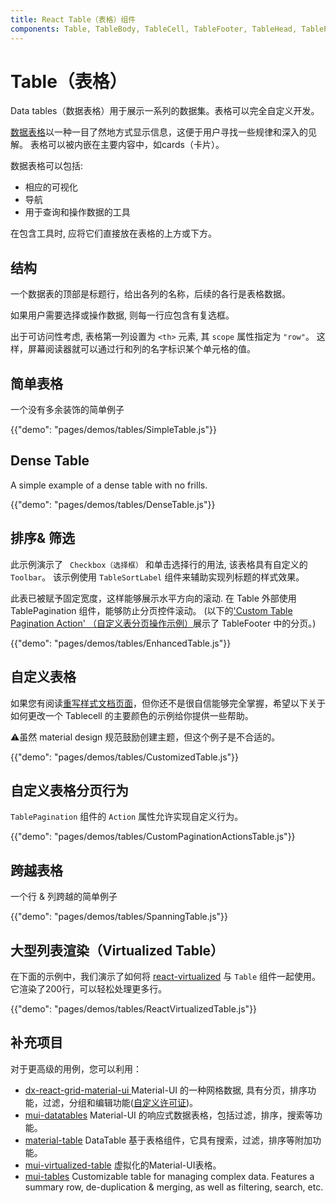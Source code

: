```yaml
---
title: React Table（表格）组件
components: Table, TableBody, TableCell, TableFooter, TableHead, TablePagination, TableRow, TableSortLabel
---
```

# Table（表格）

<p class="description">Data tables（数据表格）用于展示一系列的数据集。表格可以完全自定义开发。</p>

[数据表格](https://material.io/design/components/data-tables.html)以一种一目了然地方式显示信息，这便于用户寻找一些规律和深入的见解。 表格可以被内嵌在主要内容中，如cards（卡片）。

数据表格可以包括:

- 相应的可视化
- 导航
- 用于查询和操作数据的工具

在包含工具时, 应将它们直接放在表格的上方或下方。

## 结构

一个数据表的顶部是标题行，给出各列的名称，后续的各行是表格数据。

如果用户需要选择或操作数据, 则每一行应包含有复选框。

出于可访问性考虑, 表格第一列设置为 `<th>` 元素, 其 `scope` 属性指定为 `"row"`。 这样，屏幕阅读器就可以通过行和列的名字标识某个单元格的值。

## 简单表格

一个没有多余装饰的简单例子

{{"demo": "pages/demos/tables/SimpleTable.js"}}

## Dense Table

A simple example of a dense table with no frills.

{{"demo": "pages/demos/tables/DenseTable.js"}}

## 排序& 筛选

此示例演示了 ` Checkbox（选择框）` 和单击选择行的用法, 该表格具有自定义的 `Toolbar`。 该示例使用 `TableSortLabel` 组件来辅助实现列标题的样式效果。

此表已被赋予固定宽度，这样能够展示水平方向的滚动. 在 Table 外部使用TablePagination 组件，能够防止分页控件滚动。 (以下的['Custom Table Pagination Action' （自定义表分页操作示例）](#custom-table-pagination-action)展示了 TableFooter 中的分页。)

{{"demo": "pages/demos/tables/EnhancedTable.js"}}

## 自定义表格

如果您有阅读[重写样式文档页面](/customization/overrides/)，但你还不是很自信能够完全掌握，希望以下关于如何更改一个 Tablecell 的主要颜色的示例给你提供一些帮助。

⚠️虽然 material design 规范鼓励创建主题，但这个例子是不合适的。

{{"demo": "pages/demos/tables/CustomizedTable.js"}}

## 自定义表格分页行为

`TablePagination` 组件的 `Action` 属性允许实现自定义行为。

{{"demo": "pages/demos/tables/CustomPaginationActionsTable.js"}}

## 跨越表格

一个行 & 列跨越的简单例子

{{"demo": "pages/demos/tables/SpanningTable.js"}}

## 大型列表渲染（Virtualized Table）

在下面的示例中，我们演示了如何将 [react-virtualized](https://github.com/bvaughn/react-virtualized) 与 `Table` 组件一起使用。 它渲染了200行，可以轻松处理更多行。

{{"demo": "pages/demos/tables/ReactVirtualizedTable.js"}}

## 补充项目

对于更高级的用例，您可以利用：

- [ dx-react-grid-material-ui ](https://devexpress.github.io/devextreme-reactive/react/grid/) Material-UI 的一种网格数据, 具有分页，排序功能，过滤，分组和编辑功能([自定义许可证](https://js.devexpress.com/licensing/))。
- [mui-datatables](https://github.com/gregnb/mui-datatables) Material-UI 的响应式数据表格，包括过滤，排序，搜索等功能。
- [material-table](https://github.com/mbrn/material-table) DataTable 基于表格组件，它具有搜索，过滤，排序等附加功能。
- [mui-virtualized-table](https://github.com/techniq/mui-virtualized-table) 虚拟化的Material-UI表格。
- [mui-tables](https://parkerself.gitbook.io/mui-table/) Customizable table for managing complex data. Features a summary row, de-duplication & merging, as well as filtering, search, etc.